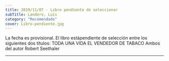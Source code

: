 ```yaml
---
title: 2019/11/07 - Libro pendiente de seleccionar
subTitle: Landero, Luis
category: "Recomendado"
cover: Libro-pendiente.jpg
---
```

La fecha es provisional.
El libro estápendiente de selección entre los siguientes dos títulos:
TODA UNA VIDA
EL VENDEDOR DE TABACO
Ambos del autor Robert Seethaler
***
